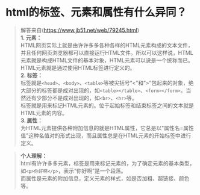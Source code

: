 # html的标签、元素和属性有什么异同？
> 解答来自(https://www.jb51.net/web/79245.html)<br/>
**1. 元素：**<br/>
HTML网页实际上就是由许许多多各种各样的HTML元素构成的文本文件，并且任何网页浏览器都可以直接运行HTML文件。所以可以这样说，HTML元素就是构成HTML文件的基本对象，HTML元素可以说是一个统称而已。HTML元素就是通过使用HTML标签进行定义的。<br/>
**2. 标签：**<br/>
标签就是`<head>`、`<body>`、`<table>`等被尖括号“<”和“>”包起来的对象，绝大部分的标签都是成对出现的，如`<table></table>`、`<form></form>`。当然还有少部分不是成对出现的，如`<br>`、`<hr>`等。 <br/>
标签就是用来标记HTML元素的。位于起始标签和结束标签之间的文本就是HTML元素的内容。<br/>
**3. 属性：**<br/>
为HTML元素提供各种附加信息的就是HTML属性，它总是以"属性名=属性值"这种名值对的形式出现，而且属性总是在HTML元素的开始标签中进行定义。 <br/>

> **个人理解：**<br/>
html有许许多多元素，标签是用来标记元素的，为了确定元素的基本类型，如`<p>你好啊</p>`，表示“你好啊”是一个段落。<br/>
而属性是元素的附加信息，定义元素的样式，如是否加粗、超链接、颜色等。
